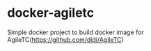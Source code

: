 # docker-agiletc

Simple docker project to build docker image for AgileTC(https://github.com/didi/AgileTC)
